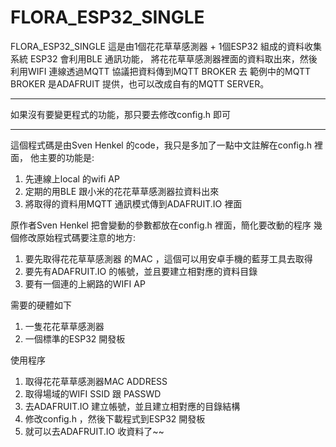 # FLORA_ESP32_SINGLE


FLORA_ESP32_SINGLE 這是由1個花花草草感測器 + 1個ESP32 組成的資料收集系統
ESP32 會利用BLE 通訊功能， 將花花草草感測器裡面的資料取出來，然後利用WIFI 連線透過MQTT 協議把資料傳到MQTT BROKER 去
範例中的MQTT BROKER 是ADAFRUIT 提供，也可以改成自有的MQTT SERVER。


*********************************************************************
如果沒有要變更程式的功能，那只要去修改config.h 即可
*********************************************************************


這個程式碼是由Sven Henkel 的code，我只是多加了一點中文註解在config.h 裡面，
他主要的功能是:

1. 先連線上local 的wifi AP
2. 定期的用BLE 跟小米的花花草草感測器拉資料出來
3. 將取得的資料用MQTT 通訊模式傳到ADAFRUIT.IO 裡面


原作者Sven Henkel 把會變動的參數都放在config.h 裡面，簡化要改動的程序
幾個修改原始程式碼要注意的地方:



1. 要先取得花花草草感測器 的MAC ，這個可以用安卓手機的藍芽工具去取得
2. 要先有ADAFRUIT.IO 的帳號，並且要建立相對應的資料目錄
3. 要有一個連的上網路的WIFI AP


需要的硬體如下

1. 一隻花花草草感測器
2. 一個標準的ESP32 開發板

使用程序

1. 取得花花草草感測器MAC ADDRESS
2. 取得場域的WIFI SSID 跟 PASSWD
3. 去ADAFRUIT.IO  建立帳號，並且建立相對應的目錄結構
4. 修改config.h ，然後下載程式到ESP32 開發板
5. 就可以去ADAFRUIT.IO 收資料了~~













